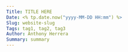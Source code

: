 ```yaml
---
Title: TITLE HERE
Date: <% tp.date.now("yyyy-MM-DD HH:mm") %> 
Slug: website-slug
Tags: tag1, tag2, tag3
Author: Anthony Herrera
Summary: summary
---
```

